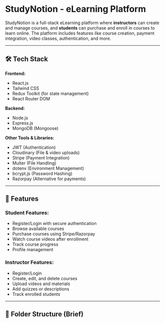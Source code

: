 # StudyNotion - eLearning Platform

StudyNotion is a full-stack eLearning platform where **instructors** can create and manage courses, and **students** can purchase and enroll in courses to learn online. The platform includes features like course creation, payment integration, video classes, authentication, and more.

---

## 🛠️ Tech Stack

**Frontend:**
- React.js
- Tailwind CSS
- Redux Toolkit (for state management)
- React Router DOM

**Backend:**
- Node.js
- Express.js
- MongoDB (Mongoose)

**Other Tools & Libraries:**
- JWT (Authentication)
- Cloudinary (File & video uploads)
- Stripe (Payment Integration)
- Multer (File Handling)
- dotenv (Environment Management)
- bcrypt.js (Password Hashing)
- Razorpay (Alternative for payments)

---

## 🚀 Features

### Student Features:
- Register/Login with secure authentication
- Browse available courses
- Purchase courses using Stripe/Razorpay
- Watch course videos after enrollment
- Track course progress
- Profile management

### Instructor Features:
- Register/Login
- Create, edit, and delete courses
- Upload videos and materials
- Add quizzes or descriptions
- Track enrolled students

---

## 📁 Folder Structure (Brief)

